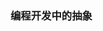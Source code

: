 <!--
title: 程序员的Side Project
desc: Side Project是每一个程序员心中的XX
template: blog
target: artical
date: 2020-04-13
-->

### 编程开发中的抽象



